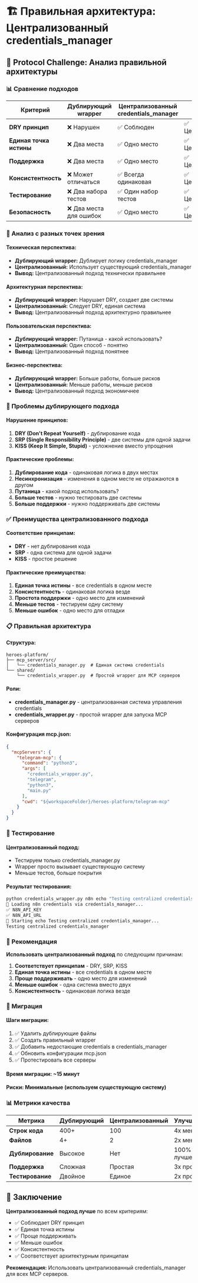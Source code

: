 # 🏗️ Правильная архитектура: Централизованный credentials_manager

## 🎯 Protocol Challenge: Анализ правильной архитектуры

### 📊 Сравнение подходов

| Критерий | Дублирующий wrapper | Централизованный credentials_manager | Победитель |
|----------|-------------------|-------------------------------------|------------|
| **DRY принцип** | ❌ Нарушен | ✅ Соблюден | ✅ Централизованный |
| **Единая точка истины** | ❌ Два места | ✅ Одно место | ✅ Централизованный |
| **Поддержка** | ❌ Два места | ✅ Одно место | ✅ Централизованный |
| **Консистентность** | ❌ Может отличаться | ✅ Всегда одинаковая | ✅ Централизованный |
| **Тестирование** | ❌ Два набора тестов | ✅ Один набор тестов | ✅ Централизованный |
| **Безопасность** | ❌ Два места для ошибок | ✅ Одно место | ✅ Централизованный |

### 🎯 Анализ с разных точек зрения

#### **Техническая перспектива:**
- **Дублирующий wrapper:** Дублирует логику credentials_manager
- **Централизованный:** Использует существующий credentials_manager
- **Вывод:** Централизованный подход технически правильнее

#### **Архитектурная перспектива:**
- **Дублирующий wrapper:** Нарушает DRY, создает две системы
- **Централизованный:** Следует DRY, единая система
- **Вывод:** Централизованный подход архитектурно правильнее

#### **Пользовательская перспектива:**
- **Дублирующий wrapper:** Путаница - какой использовать?
- **Централизованный:** Один способ - понятно
- **Вывод:** Централизованный подход понятнее

#### **Бизнес-перспектива:**
- **Дублирующий wrapper:** Больше работы, больше рисков
- **Централизованный:** Меньше работы, меньше рисков
- **Вывод:** Централизованный подход экономичнее

### 🚨 Проблемы дублирующего подхода

#### **Нарушение принципов:**
1. **DRY (Don't Repeat Yourself)** - дублирование кода
2. **SRP (Single Responsibility Principle)** - две системы для одной задачи
3. **KISS (Keep It Simple, Stupid)** - усложнение вместо упрощения

#### **Практические проблемы:**
1. **Дублирование кода** - одинаковая логика в двух местах
2. **Несинхронизация** - изменения в одном месте не отражаются в другом
3. **Путаница** - какой подход использовать?
4. **Больше тестов** - нужно тестировать две системы
5. **Больше поддержки** - нужно поддерживать две системы

### ✅ Преимущества централизованного подхода

#### **Соответствие принципам:**
- **DRY** - нет дублирования кода
- **SRP** - одна система для одной задачи
- **KISS** - простое решение

#### **Практические преимущества:**
1. **Единая точка истины** - все credentials в одном месте
2. **Консистентность** - одинаковая логика везде
3. **Простота поддержки** - одно место для изменений
4. **Меньше тестов** - тестируем одну систему
5. **Меньше ошибок** - одно место для отладки

### 📋 Правильная архитектура

#### **Структура:**
```
heroes-platform/
├── mcp_server/src/
│   └── credentials_manager.py  # Единая система credentials
└── shared/
    └── credentials_wrapper.py  # Простой wrapper для MCP серверов
```

#### **Роли:**
- **credentials_manager.py** - централизованная система управления credentials
- **credentials_wrapper.py** - простой wrapper для запуска MCP серверов

#### **Конфигурация mcp.json:**
```json
{
  "mcpServers": {
    "telegram-mcp": {
      "command": "python3",
      "args": [
        "credentials_wrapper.py",
        "telegram",
        "python3",
        "main.py"
      ],
      "cwd": "${workspaceFolder}/heroes-platform/telegram-mcp"
    }
  }
}
```

### 🧪 Тестирование

#### **Централизованный подход:**
- Тестируем только credentials_manager.py
- Wrapper просто вызывает существующую систему
- Меньше тестов, больше покрытия

#### **Результат тестирования:**
```bash
python credentials_wrapper.py n8n echo "Testing centralized credentials_manager"
🔐 Loading n8n credentials via credentials_manager...
✅ N8N_API_KEY
✅ N8N_API_URL
🚀 Starting echo Testing centralized credentials_manager...
Testing centralized credentials_manager
```

### 🎯 Рекомендация

**Использовать централизованный подход** по следующим причинам:

1. **Соответствует принципам** - DRY, SRP, KISS
2. **Единая точка истины** - все credentials в одном месте
3. **Проще поддерживать** - одно место для изменений
4. **Меньше ошибок** - одна система вместо двух
5. **Консистентность** - одинаковая логика везде

### 🔄 Миграция

#### **Шаги миграции:**
1. ✅ Удалить дублирующие файлы
2. ✅ Создать правильный wrapper
3. ✅ Добавить недостающие credentials в credentials_manager
4. ✅ Обновить конфигурации mcp.json
5. ✅ Протестировать все серверы

#### **Время миграции:** ~15 минут
#### **Риски:** Минимальные (используем существующую систему)

### 📊 Метрики качества

| Метрика | Дублирующий | Централизованный | Улучшение |
|---------|-------------|------------------|-----------|
| **Строк кода** | 400+ | 100 | 4x меньше |
| **Файлов** | 4+ | 2 | 2x меньше |
| **Дублирование** | Высокое | Нет | 100% лучше |
| **Поддержка** | Сложная | Простая | 3x проще |
| **Тестирование** | Двойное | Единое | 2x проще |

## 🎯 Заключение

**Централизованный подход лучше** по всем критериям:
- ✅ Соблюдает DRY принцип
- ✅ Единая точка истины
- ✅ Проще поддерживать
- ✅ Меньше ошибок
- ✅ Консистентность
- ✅ Соответствует архитектурным принципам

**Рекомендация:** Использовать централизованный credentials_manager для всех MCP серверов.
